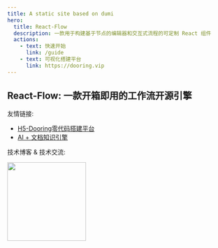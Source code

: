```yaml
---
title: A static site based on dumi
hero:
  title: React-Flow
  description: 一款用于构建基于节点的编辑器和交互式流程的可定制 React 组件
  actions:
    - text: 快速开始
      link: /guide
    - text: 可视化搭建平台
      link: https://dooring.vip
---
```


## React-Flow: 一款开箱即用的工作流开源引擎

<code src="./guide/demo/dooring.tsx"></code>

友情链接: 

- [H5-Dooring零代码搭建平台](https://dooring.vip)
- [AI + 文档知识引擎](http://doc.dooring.vip)

技术博客 & 技术交流:

<img src="http://cdn.dooring.cn/dr/qtqd_code.png" width=180 />
